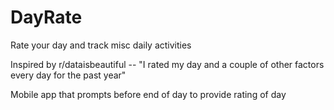 # DayRate
Rate your day and track misc daily activities

Inspired by r/dataisbeautiful -- "I rated my day and a couple of other factors every day for the past year"

Mobile app that prompts before end of day to provide rating of day
